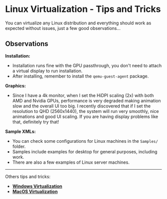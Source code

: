 # Linux Virtualization - Tips and Tricks

You can virtualize any Linux distribution and everything should work as expected without issues, just a few good observations...

## Observations

**Installation:**

- Installation runs fine with the GPU passthrough, you don't need to attach a virtual display to run installation.
- After installing, remember to install the ``qemu-guest-agent`` package.

**Graphics:**

- Since I have a 4k monitor, when I set the HiDPI scaling (2x) with both AMD and Nvidia GPUs, performance is very degraded making animation slow and the overall UI too big. I recently discovered that if I set the resolution to QHD (2560x1440), the system will run very smoothly, nice animations and good UI scaling. If you are having display problems like that, definitely try that!

**Sample XMLs:**

- You can check some configurations for Linux machines in the ``Samples/`` folder.
- Samples include examples for desktop for general purposes, including work.
- There are also a few examples of Linux server machines.

----

Others tips and tricks:

- **[Windows Virtualization](07%20-%20Windows%20Virtualization.md)**
- **[MacOS Virtualization](08%20-%20MacOS%20Virtualization.md)**
